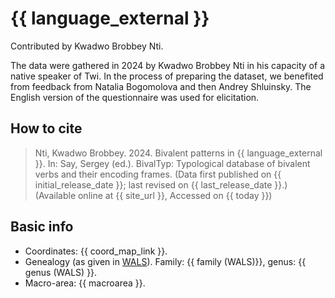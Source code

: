 # {{ language_external }}
Contributed by Kwadwo Brobbey Nti.

The data were gathered in 2024 by Kwadwo Brobbey Nti in his capacity of a native speaker of Twi. In the process of preparing the dataset, we benefited from feedback from Natalia Bogomolova and then Andrey Shluinsky. The English version of the questionnaire was used for elicitation.

## How to cite
> Nti, Kwadwo Brobbey. 2024. Bivalent patterns in {{ language_external }}. 
> In: Say, Sergey (ed.). BivalTyp: Typological database of bivalent verbs and their encoding frames. 
> (Data first published on {{ initial_release_date }}; last revised on {{ last_release_date }}.) 
> (Available online at {{ site_url }}, Accessed on {{ today }})

## Basic info
- Coordinates: {{ coord_map_link }}.
- Genealogy (as given in [WALS](https://wals.info/)). Family: {{ family (WALS)}}, genus: {{ genus (WALS) }}.
- Macro-area: {{ macroarea }}.
